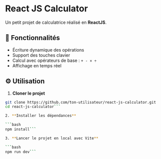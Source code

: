 # React JS Calculator

Un petit projet de calculatrice réalisé en **ReactJS**.  

## 🧠 Fonctionnalités

- Écriture dynamique des opérations
- Support des touches clavier
- Calcul avec opérateurs de base : `+ - × ÷`
- Affichage en temps réel

## ⚙️ Utilisation

1. **Cloner le projet**

```bash
git clone https://github.com/ton-utilisateur/react-js-calculator.git
cd react-js-calculator```

2. **Installer les dépendances**

```bash
npm install```

3. **Lancer le projet en local avec Vite**

```bash
npm run dev```
